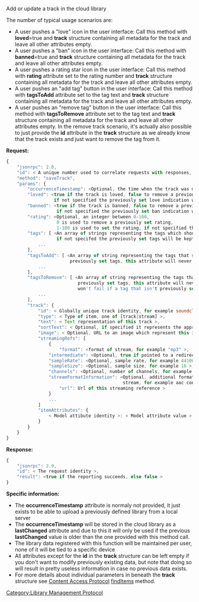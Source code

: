 Add or update a track in the cloud library

The number of typical usage scenarios are:

  - A user pushes a "love" icon in the user interface: Call this method
    with **loved**=true and **track** structure containing all metadata
    for the track and leave all other attributes empty.
  - A user pushes a "ban" icon in the user interface: Call this method
    with **banned**=true and **track** structure containing all metadata
    for the track and leave all other attributes empty.
  - A user pushes a rating star icon in the user interface: Call this
    method with **rating** attribute set to the rating number and
    **track** structure containing all metadata for the track and leave
    all other attributes empty.
  - A user pushes an "add tag" button in the user interface: Call this
    method with **tagsToAdd** attribute set to the tag text and
    **track** structure containing all metadata for the track and leave
    all other attributes empty.
  - A user pushes an "remove tag" button in the user interface: Call
    this method with **tagsToRemove** attribute set to the tag text and
    **track** structure containing all metadata for the track and leave
    all other attributes empty. In the remove track scenario, it's
    actually also possible to just provide the **id** attribute in the
    **track** structure as we already know that the track exists and
    just want to remove the tag from it.

**Request:**

``` javascript
{
    "jsonrpc": 2.0,
    "id": < A unique number used to correlate requests with responses, see JSON-RPC specification for more information >,
    "method": "saveTrack",
    "params": {
        "occurrenceTimestamp": <Optional, the time when the track was modified>,
        "loved": <true if the track is loved, false to remove a previously set love indication,
                  if not specified the previously set love indication will be kept>
        "banned": <true if the track is banned, false to remove a previously set ban indication,
                   if not specified the previously set ban indication will be kept>
        "rating": <Optional, an integer between 0-100,
                   0 is used to remove a previously set rating,
                   1-100 is used to set the rating, if not specified the previously set rating wil be kept>
        "tags": [ <An array of strings representing the tags which should be attached to the track,
                   if not specifed the previously set tags will be kept>
            ...
        ],
        "tagsToAdd": [ <An array of string representing the tags that should be added on top of
                        previously set tags, this attribute will never remove any previously set tags>
            ...
        ],
        "tagsToRemove": [ <An array of string representing the tags that should be removed from the
                           previously set tags, this attribute will never add any new tags and it
                           won't fail if a tag that isn't previously set is specified>
            ...
        ],
        "track": {
            "id": < Globally unique track identity, for example soundcloud:track:somenicetrack >,
            "type": < Type of item, one of [track|stream] >,
            "text": < Text representation of this track >,
            "sortText": < Optional, if specified it represents the appropriate sorting order >,
            "image": < Optional, URL to an image which represent this item >
            "streamingRefs": [
                {
                    "format": <format of stream, for example "mp3" >,
                "intermediate": <Optional, true if pointed to a redirected stream >,
                "sampleRate": <Optional, sample rate, for example 44100 >,
                "sampleSize": <Optional, sample size, for example 16 >,
                "channels": <Optional, number of channels, for example 2 >,
                "streamFormatInformation": <Optional, additional format information about the
                                            stream, for example aac container type >
                    "url": Url of this streaming reference >
                }
                ...
            ]
            "itemAttributes": {
                < Model attibute identity >: < Model attribute value >
            }
        }
    }
}
```

**Response:**

``` javascript
{
    "jsonrpc": 2.0,
    "id": < The request identity >,
    "result": <true if the reporting succeeds, else false >
}
```

**Specific information:**

  - The **occurrenceTimestamp** attribute is normaly not provided, it
    just exists to be able to upload a previously defined library from a
    local server
  - The **occurrenceTimestamp** will be stored in the cloud library as a
    **lastChanged** attribute and due to this it will only be used if
    the previous **lastChanged** value is older than the one provided
    with this method call.
  - The library data registered with this function will be maintained
    per user, none of it will be tied to a specific device
  - All attributes except for the **id** in the **track** structure can
    be left empty if you don't want to modify previously existing data,
    but note that doing so will result in pretty useless information in
    case no previous data exists.
  - For more details about individual parameters in beneath the
    **track** structure see [Content Access
    Protocol](../Content_Access_Protocol "wikilink")
    [findItems](../Content_Access_Protocol/findItems "wikilink")
    method.

[Category:Library Management
Protocol](Category:Library_Management_Protocol "wikilink")
